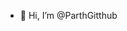 - 👋 Hi, I’m @ParthGitthub


<!---
ParthGitthub/ParthGitthub is a ✨ special ✨ repository because its `README.md` (this file) appears on your GitHub profile.
You can click the Preview link to take a look at your changes.
--->
